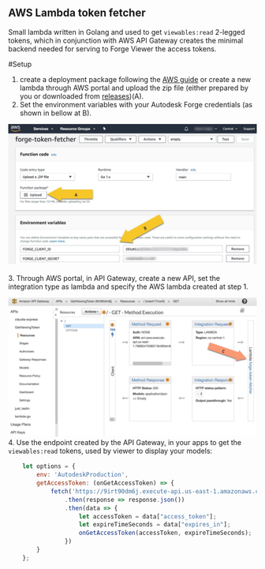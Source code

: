 ## AWS Lambda token fetcher

Small lambda written in Golang and used to get `viewables:read` 2-legged tokens, which in conjunction with AWS API Gateway creates the minimal backend needed for serving to Forge Viewer the access tokens.

#Setup
1. create a deployment package following the [AWS guide](https://docs.aws.amazon.com/lambda/latest/dg/lambda-go-how-to-create-deployment-package.html) or create a new lambda through AWS portal and upload the zip file (either prepared by you or downloaded from [releases](https://github.com/apprentice3d/aws-lambda-token-fetcher/releases))(A).
2.  Set the environment variables with your Autodesk Forge credentials (as shown in bellow at B). 

![](./doc/lambda.jpg)    <br/>   
3. Through AWS portal, in API Gateway, create a new API, set the integration type as lambda and specify the AWS lambda created at step 1.

![](./doc/gateway.jpg) </br>
4. Use the endpoint created by the API Gateway, in your apps to get the `viewables:read` tokens, used by viewer to display your models:

```javascript
    let options = {
        env: 'AutodeskProduction',
        getAccessToken: (onGetAccessToken) => {
            fetch('https://9irt90dm6j.execute-api.us-east-1.amazonaws.com/prod')
                .then(response => response.json())
                .then(data => {
                    let accessToken = data["access_token"];
                    let expireTimeSeconds = data["expires_in"];
                    onGetAccessToken(accessToken, expireTimeSeconds);
                })
        }
    };
```